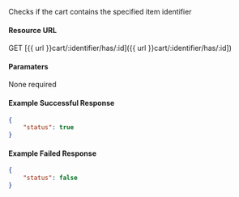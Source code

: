 <!--
@title Check if item is in a cart
@author Moltin Ltd
@description Checks if the cart contains an item of a given identifier
@order 4.5

@sidebar 1
@family Cart
@rate No
@auth Yes
@format JSON
@http GET
@version beta
-->

Checks if the cart contains the specified item identifier


#### Resource URL
GET [{{ url }}cart/:identifier/has/:id]({{ url }}cart/:identifier/has/:id])


#### Paramaters
None required

<!--code-->
#### Example Successful Response
``` json
{
    "status": true
}
```

#### Example Failed Response
``` json
{
    "status": false
}
```
<!--/code-->